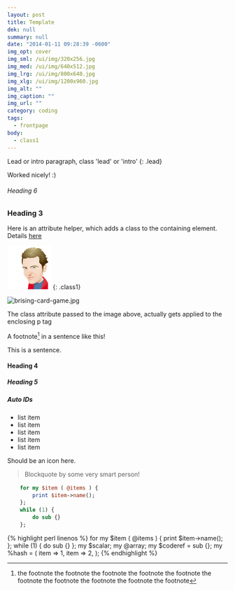 ```yaml
---
layout: post
title: Template
dek: null
summary: null
date: "2014-01-11 09:28:39 -0600"
img_opt: cover
img_sml: /ui/img/320x256.jpg
img_med: /ui/img/640x512.jpg
img_lrg: /ui/img/800x640.jpg
img_xlg: /ui/img/1200x960.jpg
img_alt: ""
img_caption: ""
img_url: ""
category: coding
tags: 
  - frontpage
body: 
  - class1
---
```



Lead or intro paragraph, class 'lead' or 'intro'
{: .lead}

Worked nicely! :)

###### Heading 6

### Heading 3

Here is an attribute helper, which adds a class to the containing element. Details [here](http://kramdown.gettalong.org/syntax.html#inline-attribute-lists)

![My helpful screenshot](/ui/img/phillipadsmith-100x100.jpg)
{: .class1}

![brising-card-game.jpg]({{site.baseurl}}/files/brising-card-game.jpg)


The class attribute passed to the image above, actually gets applied to the enclosing p tag

A footnote[^tag] in a sentence like this!

This is a sentence.


#### Heading 4

##### Heading 5

##### Auto IDs


* list item
* list item
* list item
* list item
* list item


<i class="glyphicon glyphicon-adjust"></i> Should be an icon here.

> Blockquote by some very smart person!


~~~ perl
    for my $item ( @items ) {
        print $item->name();
    };
    while (1) {
        do sub {}
    };
~~~

{% highlight perl linenos %}
    for my $item ( @items ) {
        print $item->name();
    };
    while (1) {
        do sub {}
    };
    my $scalar;
    my @array;
    my $coderef = sub {};
    my %hash = (
        item => 1,
        item => 2,
    );
{% endhighlight %}

[^tag]: the footnote the footnote  the footnote the footnote  the footnote the footnote  the footnote the footnote  the footnote the footnote
